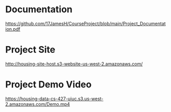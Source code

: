 # Documentation

https://github.com/17JamesH/CourseProject/blob/main/Project_Documentation.pdf


# Project Site
http://housing-site-host.s3-website-us-west-2.amazonaws.com/

# Project Demo Video
https://housing-data-cs-427-uiuc.s3.us-west-2.amazonaws.com/Demo.mp4

